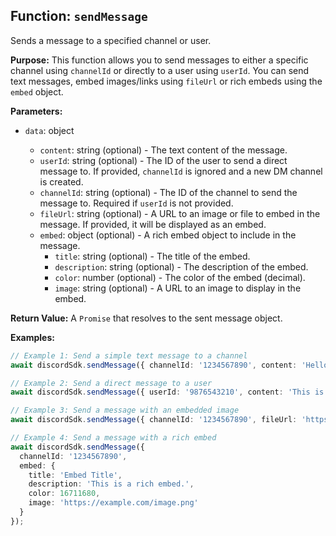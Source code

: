 ## Function: `sendMessage`

Sends a message to a specified channel or user.

**Purpose:**
This function allows you to send messages to either a specific channel using `channelId` or directly to a user using `userId`. You can send text messages, embed images/links using `fileUrl` or rich embeds using the `embed` object.

**Parameters:**
- `data`: object<MessageSchema>
  - `content`: string (optional) - The text content of the message.
  - `userId`: string (optional) - The ID of the user to send a direct message to. If provided, `channelId` is ignored and a new DM channel is created.
  - `channelId`: string (optional) - The ID of the channel to send the message to. Required if `userId` is not provided.
  - `fileUrl`: string (optional) - A URL to an image or file to embed in the message. If provided, it will be displayed as an embed.
  - `embed`: object (optional) - A rich embed object to include in the message.
    - `title`: string (optional) - The title of the embed.
    - `description`: string (optional) - The description of the embed.
    - `color`: number (optional) - The color of the embed (decimal).
    - `image`: string (optional) - A URL to an image to display in the embed.

**Return Value:**
A `Promise` that resolves to the sent message object.

**Examples:**
```typescript
// Example 1: Send a simple text message to a channel
await discordSdk.sendMessage({ channelId: '1234567890', content: 'Hello, world!' });

// Example 2: Send a direct message to a user
await discordSdk.sendMessage({ userId: '9876543210', content: 'This is a DM!' });

// Example 3: Send a message with an embedded image
await discordSdk.sendMessage({ channelId: '1234567890', fileUrl: 'https://example.com/image.png' });

// Example 4: Send a message with a rich embed
await discordSdk.sendMessage({
  channelId: '1234567890',
  embed: {
    title: 'Embed Title',
    description: 'This is a rich embed.',
    color: 16711680,
    image: 'https://example.com/image.png'
  }
});
```